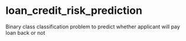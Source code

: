 # loan_credit_risk_prediction
Binary class classification problem to predict whether applicant will pay loan back or not
